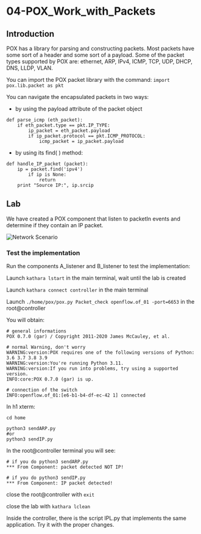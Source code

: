 # 04-POX_Work_with_Packets

## Introduction
POX has a library for parsing and constructing packets. 
Most packets have some sort of a header and some sort of a payload.
Some of the packet types supported by POX are: ethernet, ARP, IPv4, ICMP, TCP, UDP, DHCP, DNS, LLDP, VLAN.

You can import the POX packet library with the command:
```import pox.lib.packet as pkt```

You can navigate the encapsulated packets in two ways:
* by using the payload attribute of the packet object
```
def parse_icmp (eth_packet):
    if eth_packet.type == pkt.IP_TYPE:
        ip_packet = eth_packet.payload
        if ip_packet.protocol == pkt.ICMP_PROTOCOL:
            icmp_packet = ip_packet.payload
```

* by using its find( ) method:
```
def handle_IP_packet (packet):
    ip = packet.find('ipv4')
        if ip is None:
            return
    print "Source IP:", ip.srcip
```

## Lab

We have created a POX component that listen to packetIn events and determine if they contain an IP packet.

![Network Scenario](/pox/images/network-image1.png)


### Test the implementation

Run the components A_listener and B_listener to test the implementation:

Launch ```kathara lstart``` in the main terminal, wait until the lab is created

Launch ```kathara connect controller``` in the main terminal

Launch ```./home/pox/pox.py Packet_check openflow.of_01 -port=6653``` in the root@controller

You will obtain: 
```
# general informations
POX 0.7.0 (gar) / Copyright 2011-2020 James McCauley, et al.

# normal Warning, don't worry
WARNING:version:POX requires one of the following versions of Python: 3.6 3.7 3.8 3.9
WARNING:version:You're running Python 3.11.
WARNING:version:If you run into problems, try using a supported version.
INFO:core:POX 0.7.0 (gar) is up.

# connection of the switch
INFO:openflow.of_01:[e6-b1-b4-df-ec-42 1] connected
```

In h1 xterm:
```
cd home

python3 sendARP.py 
#or
python3 sendIP.py 
```

In the root@controller terminal you will see:
```
# if you do python3 sendARP.py 
*** From Component: packet detected NOT IP!

# if you do python3 sendIP.py 
*** From Component: IP packet detected!
```

close the root@controller with ```exit```

close the lab with ```kathara lclean```

Inside the controller, there is the script IPL.py that implements the same application. Try it with the proper changes.